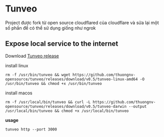 # Tunveo

Project được fork từ open source cloudflared của cloudflare và sửa lại một số phần để có thể sử dụng giống như ngrok

## Expose local service to the internet


Download [Tunveo release](https://github.com/thuongnv-opensource/tunveo/releases)


install linux
```
rm -f /usr/bin/tunveo && wget https://github.com/thuongnv-opensource/tunveo/releases/download/v0.5/tunveo-linux-amd64 -O /usr/bin/tunveo && chmod +x /usr/bin/tunveo
```

install macos
```
rm -f /usr/local/bin/tunveo && curl -L https://github.com/thuongnv-opensource/tunveo/releases/download/v0.5/tunveo-darwin --output /usr/local/bin/tunveo && chmod +x /usr/local/bin/tunveo
```

**usage**
```
tunveo http --port 3000
```
